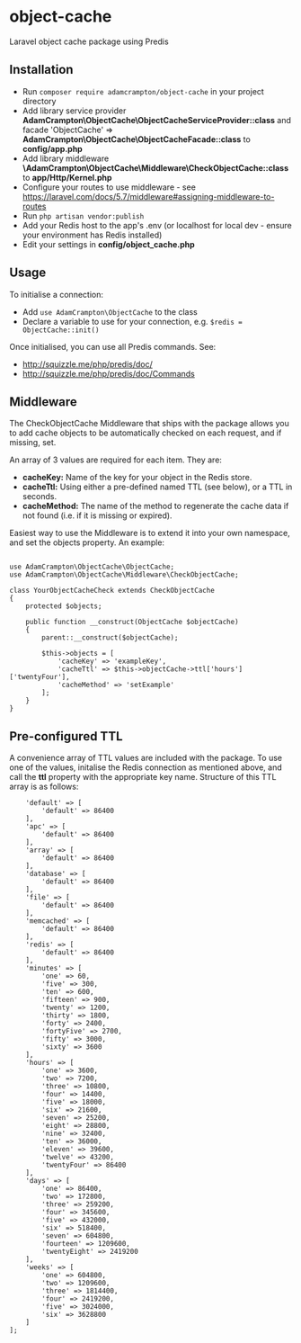 # object-cache
Laravel object cache package using Predis

## Installation
* Run ```composer require adamcrampton/object-cache``` in your project directory
* Add library service provider **AdamCrampton\ObjectCache\ObjectCacheServiceProvider::class** and facade 'ObjectCache' => **AdamCrampton\ObjectCache\ObjectCacheFacade::class** to **config/app.php**
* Add library middleware **\AdamCrampton\ObjectCache\Middleware\CheckObjectCache::class** to **app/Http/Kernel.php**
* Configure your routes to use middleware - see https://laravel.com/docs/5.7/middleware#assigning-middleware-to-routes
* Run ```php artisan vendor:publish```
* Add your Redis host to the app's .env (or localhost for local dev - ensure your environment has Redis installed)
* Edit your settings in **config/object_cache.php**

## Usage
To initialise a connection:
* Add ```use AdamCrampton\ObjectCache``` to the class
* Declare a variable to use for your connection, e.g. ```$redis = ObjectCache::init()```

Once initialised, you can use all Predis commands. See:
* http://squizzle.me/php/predis/doc/
* http://squizzle.me/php/predis/doc/Commands

## Middleware
The CheckObjectCache Middleware that ships with the package allows you to add cache objects to be automatically checked on each request, and if missing, set.

An array of 3 values are required for each item. They are:
* **cacheKey:** Name of the key for your object in the Redis store.
* **cacheTtl:** Using either a pre-defined named TTL (see below), or a TTL in seconds.
* **cacheMethod:** The name of the method to regenerate the cache data if not found (i.e. if it is missing or expired).

Easiest way to use the Middleware is to extend it into your own namespace, and set the objects property. An example:

```namespace App\Http\Middleware\YourNameSpace

use AdamCrampton\ObjectCache\ObjectCache;
use AdamCrampton\ObjectCache\Middleware\CheckObjectCache;

class YourObjectCacheCheck extends CheckObjectCache
{
    protected $objects;
    
    public function __construct(ObjectCache $objectCache)
    {
        parent::__construct($objectCache);
    
        $this->objects = [
            'cacheKey' => 'exampleKey',
            'cacheTtl' => $this->objectCache->ttl['hours']['twentyFour'],
            'cacheMethod' => 'setExample'
        ];
    }
}
```

## Pre-configured TTL
A convenience array of TTL values are included with the package. To use one of the values, initalise the Redis connection as mentioned above, and call the **ttl** property with the appropriate key name. Structure of this TTL array is as follows:

```$this->ttl = [
    'default' => [
        'default' => 86400
    ],
    'apc' => [
        'default' => 86400
    ],
    'array' => [
        'default' => 86400
    ],
    'database' => [
        'default' => 86400
    ],
    'file' => [
        'default' => 86400
    ],
    'memcached' => [
        'default' => 86400
    ],
    'redis' => [
        'default' => 86400
    ],
    'minutes' => [
        'one' => 60,
        'five' => 300,
        'ten' => 600,
        'fifteen' => 900,
        'twenty' => 1200,
        'thirty' => 1800,
        'forty' => 2400,
        'fortyFive' => 2700,
        'fifty' => 3000,
        'sixty' => 3600
    ],
    'hours' => [
        'one' => 3600,
        'two' => 7200,
        'three' => 10800,
        'four' => 14400,
        'five' => 18000,
        'six' => 21600,
        'seven' => 25200,
        'eight' => 28800,
        'nine' => 32400,
        'ten' => 36000,
        'eleven' => 39600,
        'twelve' => 43200,
        'twentyFour' => 86400
    ],
    'days' => [
        'one' => 86400,
        'two' => 172800,
        'three' => 259200,
        'four' => 345600,
        'five' => 432000,
        'six' => 518400,
        'seven' => 604800,
        'fourteen' => 1209600,
        'twentyEight' => 2419200
    ],
    'weeks' => [
        'one' => 604800,
        'two' => 1209600,
        'three' => 1814400,
        'four' => 2419200,
        'five' => 3024000,
        'six' => 3628800
    ]
];


